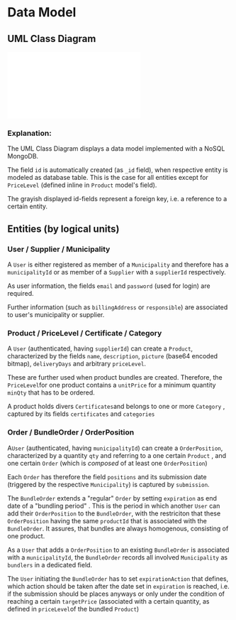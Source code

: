 # Data Model

## UML Class Diagram



![UML](../Fairbundled_UML.pdf)



### Explanation:

The UML Class Diagram displays a data model implemented with a NoSQL MongoDB.

The field `id` is automatically created (as `_id` field), when respective entity is modeled as database table. This is the case for all entities except for `PriceLevel`  (defined inline in `Product` model's field).

The grayish displayed id-fields represent a foreign key, i.e. a reference to a certain entity.



## Entities (by logical units)

### User / Supplier / Municipality

A `User` is either registered as member of a `Municipality` and therefore has a `municipalityId` or as member of a `Supplier` with a `supplierId` respectively. 

As user information, the fields `email` and `password` (used for login) are required.

Further information (such as `billingAddress` or `responsible`) are associated to user's municipality or supplier.



### Product / PriceLevel / Certificate / Category

A `User` (authenticated, having `supplierId`) can create a `Product`, characterized by the fields `name`, `description`,  `picture` (base64 encoded bitmap), `deliveryDays` and arbitrary `priceLevel`. 

These are further used when product bundles are created. Therefore, the `PriceLevel`for one product contains a `unitPrice` for a minimum quantity `minQty` that has to be ordered.

A product holds divers `Certificates`and belongs to one or more `Category` , captured by its fields `certificates` and `categories`



### Order / BundleOrder / OrderPosition

A`User` (authenticated, having `municipalityId`) can create a `OrderPosition`, characterized by a quantity `qty` and referring to a one certain `Product` , and one certain `Order` (which is *composed* of at least one `OrderPosition`)

Each `Order` has therefore the field `positions` and its submission date (triggered by the respective `Municipality`) is captured by `submission`.

The `BundleOrder` extends a "regular" `Order` by setting `expiration` as end date of a "bundling period" . This is the period in which another `User` can add their `OrderPosition` to the `BundleOrder`, with the restriciton that these `OrderPosition` having the same `productId` that is associated with the `BundleOrder`. It assures, that bundles are always homogenous, consisting of one product.  

As a `User` that adds a `OrderPosition` to an existing  `BundleOrder` is associated with a `municipalityId`, the  `BundleOrder` records all involved `Municipality` as `bundlers` in a dedicated field. 

The `User` initiating the `BundleOrder` has to set `expirationAction` that defines, which action should be taken after the date set in `expiration` is reached, i.e. if the submission should be places anyways or only under the condition of reaching a certain `targetPrice` (associated with a certain quantity, as defined in `priceLevel`of the bundled `Product`)
